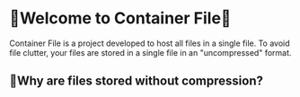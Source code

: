 # 👋Welcome to Container File👋
Container File is a project developed to host all files in a single file. To avoid file clutter, your files are stored in a single file in an "uncompressed" format.
## 🤔Why are files stored without compression?
